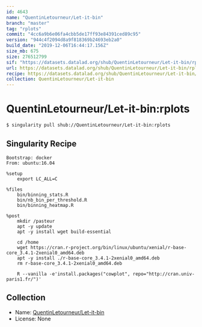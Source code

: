```yaml
---
id: 4643
name: "QuentinLetourneur/Let-it-bin"
branch: "master"
tag: "rplots"
commit: "4cc6a9b6e06fa4cbb5de17ff93e84391ced89c95"
version: "944c4f2094d8a9f818369b24693eb2a0"
build_date: "2019-12-06T16:44:17.156Z"
size_mb: 675
size: 276512799
sif: "https://datasets.datalad.org/shub/QuentinLetourneur/Let-it-bin/rplots/2019-12-06-4cc6a9b6-944c4f20/944c4f2094d8a9f818369b24693eb2a0.simg"
url: https://datasets.datalad.org/shub/QuentinLetourneur/Let-it-bin/rplots/2019-12-06-4cc6a9b6-944c4f20/
recipe: https://datasets.datalad.org/shub/QuentinLetourneur/Let-it-bin/rplots/2019-12-06-4cc6a9b6-944c4f20/Singularity
collection: QuentinLetourneur/Let-it-bin
---
```


# QuentinLetourneur/Let-it-bin:rplots

```bash
$ singularity pull shub://QuentinLetourneur/Let-it-bin:rplots
```

## Singularity Recipe

```singularity
Bootstrap: docker
From: ubuntu:16.04

%setup
    export LC_ALL=C

%files
	bin/binning_stats.R
	bin/nb_bin_per_threshold.R
	bin/binning_heatmap.R

%post
    mkdir /pasteur
	apt -y update
    apt -y install wget build-essential
    
	cd /home
    wget https://cran.r-project.org/bin/linux/ubuntu/xenial/r-base-core_3.4.1-2xenial0_amd64.deb
    apt -y install ./r-base-core_3.4.1-2xenial0_amd64.deb
    rm r-base-core_3.4.1-2xenial0_amd64.deb
    
    R --vanilla -e'install.packages("cowplot", repo="http://cran.univ-paris1.fr/")'
```

## Collection

 - Name: [QuentinLetourneur/Let-it-bin](https://github.com/QuentinLetourneur/Let-it-bin)
 - License: None

